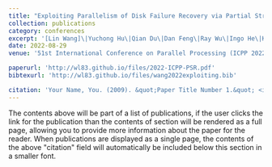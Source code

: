 ```yaml
---
title: "Exploiting Parallelism of Disk Failure Recovery via Partial Stripe Repair for an Erasure-Coded High-Density Storage Server"
collection: publications
category: conferences
excerpt: '[Lin Wang]\|Yuchong Hu\|Qian Du\|Dan Feng\|Ray Wu\|Ingo He\|Kevin Zhang'
date: 2022-08-29
venue: '51st International Conference on Parallel Processing (ICPP 2022)'

paperurl: 'http://wl83.github.io/files/2022-ICPP-PSR.pdf'
bibtexurl: 'http://wl83.github.io/files/wang2022exploiting.bib'

citation: 'Your Name, You. (2009). &quot;Paper Title Number 1.&quot; <i>Journal 1</i>. 1(1).'
---
```

The contents above will be part of a list of publications, if the user clicks the link for the publication than the contents of section will be rendered as a full page, allowing you to provide more information about the paper for the reader. When publications are displayed as a single page, the contents of the above "citation" field will automatically be included below this section in a smaller font.
